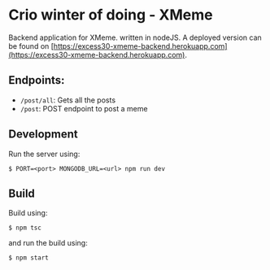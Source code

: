 # Crio winter of doing - XMeme

Backend application for XMeme. written in nodeJS. A deployed version can be found on [https://excess30-xmeme-backend.herokuapp.com](https://excess30-xmeme-backend.herokuapp.com).

## Endpoints:

- `/post/all`: Gets all the posts
- `/post`: POST endpoint to post a meme

## Development

Run the server using:

```
$ PORT=<port> MONGODB_URL=<url> npm run dev
```

## Build

Build using:

```
$ npm tsc
```

and run the build using:

```
$ npm start
```
